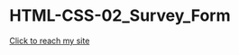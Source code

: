 # HTML-CSS-02_Survey_Form

[Click to reach my site](https://brs14shn.github.io/HTML-CSS-02_Survey_Form/)
